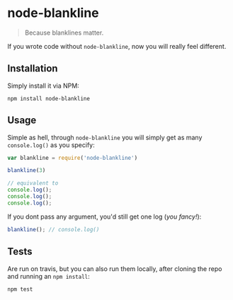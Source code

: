 # node-blankline

> Because blanklines matter.

If you wrote code without `node-blankline`, now you will
really feel different.

## Installation

Simply install it via NPM:

```
npm install node-blankline
```

## Usage

Simple as hell, through `node-blankline` you will
simply get as many `console.log()` as you specify:

``` javascript
var blankline = require('node-blankline')

blankline(3)

// equivalent to
console.log();
console.log();
console.log();
```

If you dont pass any argument, you'd still get one log
(*you fancy!*):

``` javascript
blankline(); // console.log()
```

## Tests

Are run on travis, but you can also run them locally,
after cloning the repo and running an `npm install`:

```
npm test
```
